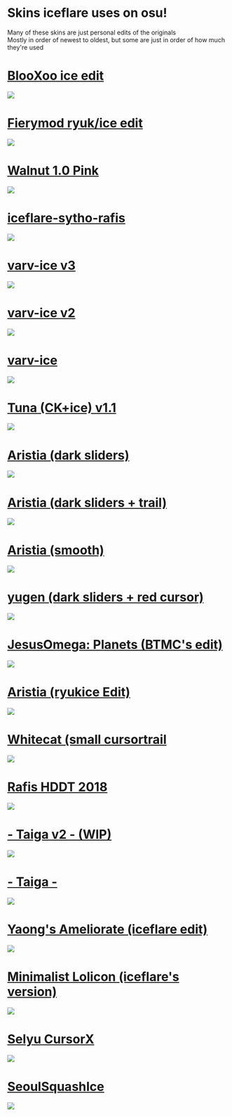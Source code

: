 # Skins iceflare uses on osu!

Many of these skins are just personal edits of the originals<br>
Mostly in order of newest to oldest, but some are just in order of how much they're used

# [BlooXoo ice edit](https://www.mediafire.com/file/53d37rep99jhnmw/-+『BlooXoo』+-+ice+edit.osk/file)
![](https://i.imgur.com/yF62UQm.png)

# [Fierymod ryuk/ice edit](https://www.mediafire.com/file/9wwio6ukssocch1/fierymod+v8+ryukice+edit.osk/file)
![](https://i.imgur.com/KucNSoe.png)

# [Walnut 1.0 Pink](https://www.mediafire.com/file/vgrgmheuo45xla9/-+++++++++《HT》+Walnut+1.0+『clrs』pink.osk/file)
![](https://i.imgur.com/XCzIoVN.png)

# [iceflare-sytho-rafis](https://www.mediafire.com/file/3dxx2ec7ubbfz9c/iceflare-sytho-rafis.osk/file) 
![](https://i.imgur.com/WsyDdUF.jpeg)

# [varv-ice v3](https://www.mediafire.com/file/urptncrbpoms70d/-_varv-ice_v3_-.osk/file) 
![](https://i.imgur.com/WxnV7jH.jpeg)

# [varv-ice v2](https://www.mediafire.com/file/sn3of70toyzoep4/varv-ice+v2.osk/file) 
![](https://i.imgur.com/fXQF1Cr.png)

# [varv-ice](http://www.mediafire.com/file/8adiaapvuzckcce/varv_ice_edit.osk/file) 
![](https://i.imgur.com/GGCsmjS.png)

# [Tuna (CK+ice) v1.1](https://www.mediafire.com/file/gqoq5k2pmm9du5b/-++++++++#+Tuna+(CK+ice)+v1.1.osk/file) 
![](https://i.imgur.com/hFAPplN.jpg)

# [Aristia (dark sliders)](https://www.mediafire.com/file/b1aojsn94k2dhxf/Aristia%2528dark_sliders%2529.osk/file) 
![](https://i.imgur.com/PcKoD7B.jpg)

# [Aristia (dark sliders + trail)](https://www.mediafire.com/file/8fguv498wz6erlw/Aristia%2528dark_sliders_%252B_trail%2529.osk/file) 
![](https://i.imgur.com/jrnfveb.jpg)

# [Aristia (smooth)](https://www.mediafire.com/file/8fguv498wz6erlw/Aristia%2528dark_sliders_%252B_trail%2529.osk/file) 
![](https://i.imgur.com/BiOcajZ.jpg)

# [yugen (dark sliders + red cursor)](http://www.mediafire.com/file/z4gb928itrfrwvc/yugen_%2528dark_sliders_%252B_red_cursor%2529.osk/file) 
![](https://osu.ppy.sh/ss/16212359/efca)

# [JesusOmega: Planets (BTMC's edit)](https://drive.google.com/file/d/1DJl9BhBlzVQgSHxloTI2LOVPFOPm7GAr/view?usp=sharing) 
![](https://osu.ppy.sh/ss/16212385/b500)

# [Aristia (ryukice Edit)](http://www.mediafire.com/file/h18ho2m9ae8gjsu/Aristia(ryukice+Edit).osk/file) 
![](https://i.imgur.com/6kesJTB.jpeg)

# [Whitecat (small cursortrail](http://www.mediafire.com/file/8k79odjg0o6eszr/Whitecat+(small+cursortrail).osk/file) 
![](https://osu.ppy.sh/ss/16212420/5878)

# [Rafis HDDT 2018](https://circle-people.com/wp-content/Skins/Rafis/Rafis%202018-03-26%20HDDT.osk) 
![](https://osu.ppy.sh/ss/16212409/aaad)

# [- Taiga v2 - (WIP)](http://www.mediafire.com/file/epohvnt3xmoc80b/-_Taiga_v2_-.osk/file) 
![](https://osu.ppy.sh/ss/16212460/32d7)

# [- Taiga -](http://www.mediafire.com/file/zcdazakay1iqhqq/Taiga.osk/file) 
![](https://i.imgur.com/uTmAkHu.jpg)

# [Yaong's Ameliorate (iceflare edit)](https://www.mediafire.com/file/n07letkxdmc4hd7/Yaong%2527s_Ameliorate_%2528iceflare_edit%2529.osk/file) 
![](https://i.imgur.com/OOIsViR.jpg)

# [Minimalist Lolicon (iceflare's version)](https://www.mediafire.com/file/smwoo69fkihmdv8/Minimalist_Lolicon_%2528iceflare%2527s_version%2529.osk/file) 
![](https://osu.ppy.sh/ss/16212511/3da9)

# [Selyu CursorX](https://www.mediafire.com/file/7i7fhy77724f6c7/Selyu_CursorX.osk/file) 
![](https://i.imgur.com/wMFWAN2.jpg)

# [SeoulSquashIce](https://www.mediafire.com/file/2zee5e7l55uzf4h/SeoulSquashIce.osk/file) 
![](https://osu.ppy.sh/ss/16212491/b899)

